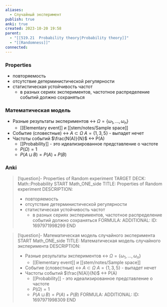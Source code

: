 ```yaml
---
aliases:
  - Случайный эксперимент
publish: true
anki: true
created: 2023-10-20 19:58
parent:
  - "[[519.21  Probability theory|Probability theory]]"
  - "[[Randomness]]"
connected:
---
```

### Properties
- повторяемость
- отсутствие детерминистической регулярности
- статистическая устойчивость частот
	- в разных сериях экспериментов, частотное распределение событий должно сохраняться


### Математическая модель 
- Разные результаты экспериментов  <-> $\Omega = \{\omega_1, ..., \omega_n\}$
	- [[Elementary event]] и [[stem/notes/Sample space]]
- Событие (словестные) <-> $A \subset \Omega$  $A = \{1, 3, 5\}$ - выпадет нечет
- Частоты событий $\frac{N(A)}{N}$ <-> P(A)
	- [[Probability]] - это идеализированное представление о частоте
	- $P(\Omega) = 1$
	- $P(A \sqcup B) = P(A) + P(B)$

### Anki
> [!question]- Properties of Random experiment
TARGET DECK: Math::Probability
START
Math_ONE_side
TITLE: Properties of Random experiment
DESCRIPTION: 
> - повторяемость
> - отсутствие детерминистической регулярности
> - статистическая устойчивость частот
> 	- в разных сериях экспериментов, частотное распределение событий должно сохраняться
FORMULA: 
ADDITIONAL:
ID: 1697971998299
END

> [!question]- Математическая модель случайного эксперимента
START
Math_ONE_side
TITLE: Математическая модель случайного эксперимента
DESCRIPTION: 
> - Разные результаты экспериментов  <-> $\Omega = \{\omega_1, ..., \omega_n\}$
> 	- [[Elementary event]] и [[stem/notes/Sample space]]
> - Событие (словестные) <-> $A \subset \Omega$  $A = \{1, 3, 5\}$ - выпадет нечет
> - Частоты событий $\frac{N(A)}{N}$ <-> P(A)
> 	- [[Probability]] - это идеализированное представление о частоте
> 	- $P(\Omega) = 1$
> 	- $P(A \sqcup B) = P(A) + P(B)$
FORMULA: 
ADDITIONAL:
ID: 1697971998309
END















